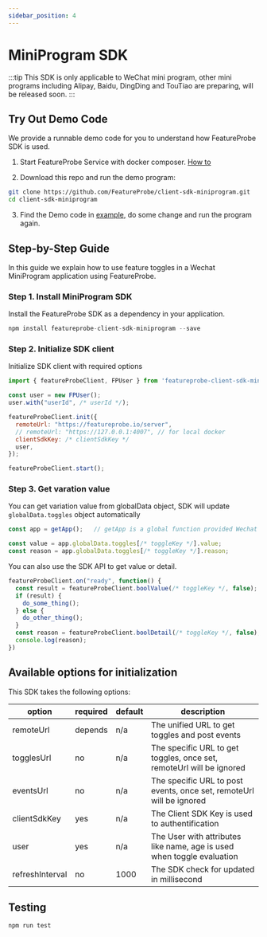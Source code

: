 ```yaml
---
sidebar_position: 4
---
```


# MiniProgram SDK

:::tip
This SDK is only applicable to WeChat mini program, other mini programs including Alipay, Baidu, DingDing and TouTiao are preparing, will be released soon.
:::

## Try Out Demo Code

We provide a runnable demo code for you to understand how FeatureProbe SDK is used.

1. Start FeatureProbe Service with docker composer. [How to](https://github.com/FeatureProbe/FeatureProbe#1-starting-featureprobe-service-with-docker-compose)

2. Download this repo and run the demo program:

```bash
git clone https://github.com/FeatureProbe/client-sdk-miniprogram.git
cd client-sdk-miniprogram
```

3. Find the Demo code in [example](https://github.com/FeatureProbe/client-sdk-miniprogram/tree/main/example),
do some change and run the program again.

<!-- ```
// open example/index.html in browser
``` -->

## Step-by-Step Guide

In this guide we explain how to use feature toggles in a Wechat MiniProgram application using FeatureProbe.

### Step 1. Install MiniProgram SDK

Install the FeatureProbe SDK as a dependency in your application.


```js
npm install featureprobe-client-sdk-miniprogram --save
```


### Step 2. Initialize SDK client
Initialize SDK client with required options


```js
import { featureProbeClient, FPUser } from 'featureprobe-client-sdk-miniprogram';

const user = new FPUser();
user.with("userId", /* userId */);

featureProbeClient.init({
  remoteUrl: "https://featureprobe.io/server",
  // remoteUrl: "https://127.0.0.1:4007", // for local docker
  clientSdkKey: /* clientSdkKey */
  user,
});

featureProbeClient.start();
```


### Step 3. Get varation value 

You can get variation value from globalData object, SDK will update `globalData.toggles` object automatically

```js
const app = getApp();   // getApp is a global function provided Wechat Miniprogram

const value = app.globalData.toggles[/* toggleKey */].value;
const reason = app.globalData.toggles[/* toggleKey */].reason;
```

You can also use the SDK API to get value or detail.

```js
featureProbeClient.on("ready", function() {
  const result = featureProbeClient.boolValue(/* toggleKey */, false);
  if (result) {
    do_some_thing();
  } else {
    do_other_thing();
  }
  const reason = featureProbeClient.boolDetail(/* toggleKey */, false);
  console.log(reason);
})
```

## Available options for initialization

This SDK takes the following options:

| option            | required       | default | description                                                                                                                                      |
|-------------------|----------------|---------|--------------------------------------------------------------------------------------------------------------------------------------------------|
| remoteUrl         | depends | n/a     | The unified URL to get toggles and post events |
| togglesUrl        | no             | n/a     | The specific URL to get toggles, once set, remoteUrl will be ignored |
| eventsUrl         | no             | n/a     | The specific URL to post events, once set, remoteUrl will be ignored |
| clientSdkKey      | yes            | n/a     | The Client SDK Key is used to authentification   |
| user              | yes            | n/a     | The User with attributes like name, age is used when toggle evaluation |
| refreshInterval   | no            | 1000     | The SDK check for updated in millisecond   |

## Testing

```shell
npm run test
```
